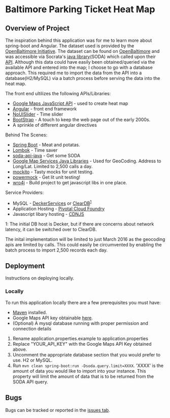 # Baltimore Parking Ticket Heat Map

## Overview of Project
The inspiration behind this application was for me to learn more about spring-boot and Angular.  The dataset used is provided by the [OpenBaltimore Initiative](https://data.baltimorecity.gov/). The dataset can be found on [OpenBaltimore](https://data.baltimorecity.gov/Transportation/Parking-Citations/n4ma-fj3m) and was accessible via Socrata's [java library](https://github.com/socrata/soda-java)(SODA) which called upon their [API](https://dev.socrata.com/). Although this data could have easily been obtained/queried via the available API and entered into the map; I choose to go with a database approach. This required me to import the data from the API into a database(H2/MySQL) via a batch process before serving the data into the heat map. 

The front end ultilizes the following APIs/Libraries: 
* [Google Maps JavaScript API](https://developers.google.com/maps/documentation/javascript/) - used to create heat map
* [Angular](https://angularjs.org/) - front end framework
* [NoUISlider](http://refreshless.com/nouislider/) - Time slider 
* [BootStrap](http://getbootstrap.com/) - A touch to keep the web page out of the early 2000s. 
* A sprinkle of different angular directives

Behind The Scenes:
* [Spring Boot](http://projects.spring.io/spring-boot/) - Meat and potatas.
* [Lombok](https://projectlombok.org/) - Time saver
* [soda-api-java](https://github.com/socrata/soda-java) - Get some SODA
* [Google Map Services Java Libraries](https://developers.google.com/maps/documentation/geocoding/intro) - Used for GeoCoding. Address to Long/Lat. Limited to 2,500 calls a day. 
* [mockito](http://mockito.org/) - Tasty mocks for unit testing. 
* [powermock](https://github.com/jayway/powermock) - Get lit unit testing!
* [wro4j](https://github.com/wro4j/wro4j) - Build project to get javascript libs in one place. 

Service Providers:
* MySQL - [DeckerServices](http://deckerservices.com/website-hosting/) or [ClearDB](https://www.cleardb.com)<sup>[1](#mysql)</sup>
* Application Hosting - [Pivotal Cloud Foundry](http://pivotal.io/platform)
* Javascript libary hosting - [CDNJS](https://cdnjs.com/)

<a name="mysql">1</a>: The initial DB host is Decker, but if there are concerns about network latency, it can be switched over to ClearDB. 

The inital implementation will be limited to just March 2016 as the geocoding apis are limited by calls. This could easily be circumvented by enabling the batch process to import 2,500 records each day. 

## Deployment
Instructions on deploying locally. 
### Locally
To run this application locally there are a few prerequisites you must have:
* [Maven](https://maven.apache.org/) installed.
* Google Maps API key obtainable [here](https://console.developers.google.com/apis/credentials).
* (Optional) A mysql database running with proper permission and connection details 

1. Rename application.properties.example to application.properties
2. Replace "YOUR_API_KEY" with the Google Maps API Key obtained above. 
3. Uncomment the appropriate database section that you would prefer to use. H2 or MySQL. 
3. Run ```mvn clean spring-boot:run -Dsoda.query.limit=XXXX```. 'XXXX' is the amount of data you would like to import into your instance. This property will limit the amount of data that is to be returned from the SODA API query. 


## Bugs 
Bugs can be tracked or reported in the [issues tab](/../../issues/). 


 
